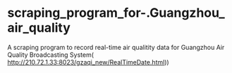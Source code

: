 # scraping_program_for-.Guangzhou_air_quality
A scraping program to record real-time air qualitity data for Guangzhou Air Quality Broadcasting System( http://210.72.1.33:8023/gzaqi_new/RealTimeDate.html)) 
